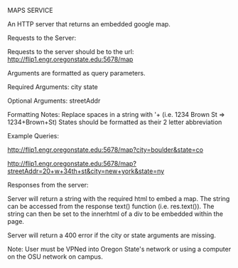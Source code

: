 MAPS SERVICE

An HTTP server that returns an embedded google map. 

Requests to the Server:

  Requests to the server should be to the url: http://flip1.engr.oregonstate.edu:5678/map

  Arguments are formatted as query parameters.

  Required Arguments:
    city 
    state
  
  Optional Arguments:
    streetAddr

  Formatting Notes: 
    Replace spaces in a string with '+ (i.e. 1234 Brown St   => 1234+Brown+St)
    States should be formatted as their 2 letter abbreviation

  Example Queries: 

  http://flip1.engr.oregonstate.edu:5678/map?city=boulder&state=co

  http://flip1.engr.oregonstate.edu:5678/map?streetAddr=20+w+34th+st&city=new+york&state=ny

Responses from the server:

  Server will return a string with the required html to embed a map. The string can be accessed from the response text() function (i.e. res.text()). The string can then be set to the innerhtml of a div to be embedded within the page.

  Server will return a 400 error if the city or state arguments are missing.
  

Note: User must be VPNed into Oregon State's network or using a computer on the OSU network on campus.
